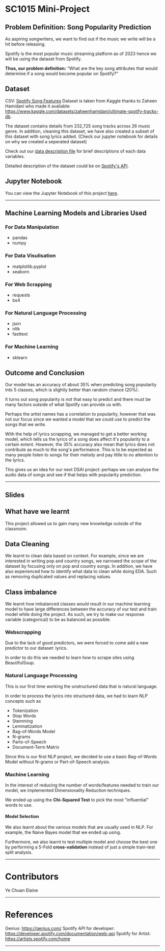 # SC1015 Mini-Project


## Problem Definition: Song Popularity Prediction
As aspiring songwriters, we want to find out if the music we write will be a hit before releasing.

Spotify is the most popular music streaming platform as of 2023 hence we will be using the dataset from Spotify.

**Thus, our problem definition:** “What are the key song attributes that would determine if a song would become popular on Spotify?”

## Dataset
CSV: [Spotify Song Features](SpotifyFeatures.csv)
Dataset is taken from Kaggle thanks to Zaheen Hamidani who made it avaliable: https://www.kaggle.com/datasets/zaheenhamidani/ultimate-spotify-tracks-db.

The dataset contains details from 232,725 song tracks across 26 music genre. In addition, cleaning this dataset, we have also created a subset of this dataset with song lyrics added. (Check our jupyter notebook for details on why we created a seperated dataset)

Check out our [data description file](data_description.md) for brief descriptions of each data variables.

Detailed description of the dataset could be on [Spotify's API](https://developer.spotify.com/documentation/web-api).

## Jupyter Notebook
You can view the Jupyter Notebook of this project [here](SongPopularityPrediction.ipynb).

---

## Machine Learning Models and Libraries Used

### For Data Manipulation
- pandas
- numpy

### For Data Visulisation
- matplotlib.pyplot
- seaborn  

### For Web Scrapping
- requests
- bs4  

### For Natural Language Processing
- json
- nltk
- fasttext

### For Machine Learning
- sklearn


## Outcome and Conclusion
Our model has an accuracy of about 35% when predicting song popularity into 5 classes, which is slightly better than random chance (20%).

It turns out song popularity is not that easy to predict and there must be many factors outside of what Spotify can provide us with.

Perhaps the artist names has a correlation to popularity, however that was not our focus since we wanted a model that we could use to predict the songs that we write.

With the help of lyrics scrapping, we managed to get a better working model, which tells us the lyrics of a song does affect it's popularity to a certain extent. However, the 35% accuracy also mean that lyrics does not contribute as much to the song's performance. This is to be expected as many people listen to songs for their melody and pay little to no attention to the lyrics.

This gives us an idea for our next DSAI project: perhaps we can analyse the audio data of songs and see if that helps with popularity prediction.

---
  

  

## Slides






## What have we learnt
This project allowed us to gain many new knowledge outside of the classroom.

## Data Cleaning
We learnt to clean data based on context.
For example, since we are interested in writing pop and country songs, we narrowed the scope of the dataset by focusing only on pop and country songs. In addition, we have also experienced how to identify what data to clean while doing EDA. Such as removing duplicated values and replacing values.

## Class imbalance
We learnt how imbalanced classes would result in our machine learning model to have large differences between the accuracy of our test and train model while doing the project. As such, we try to make our response variable (categorical) to be as balanced as possible.

### Webscrapping
Due to the lack of good predictors, we were forced to come add a new predictor to our dataset: lyrics.

In order to do this we needed to learn how to scrape sites using BeautifulSoup.


### Natural Language Processing
This is our first time working the unstructured data that is natural language.

In order to process the lyrics into structured data, we had to learn NLP concepts such as
- Tokenization
- Stop Words
- Stemming
- Lemmatization
- Bag-of-Words Model
- N-grams
- Parts-of-Speech
- Document-Term Matrix

Since this is our first NLP project, we decided to use a basic Bag-of-Words Model without N-grams or Part-of-Speech analysis.
### Machine Learning
In the interest of reducing the number of words/features needed to train our model, we implemented Dimensionality Reduction techniques.

We ended up using the **Chi-Squared Test** to pick the most "influential" words to use.

#### Model Selection
We also learnt about the various models that are usually used in NLP. For example, the Naive Bayes model that we ended up using.

Furthermore, we also learnt to test multiple model and choose the best one by performing a 5-Fold **cross-validation** instead of just a simple train-test split analysis.

---


# Contributors
Ye Chuan
Elaine

---

# References

  Genius:  https://genius.com/
  Spotify API for developer: https://developer.spotify.com/documentation/web-api
  Spotify for Artist: https://artists.spotify.com/home

---